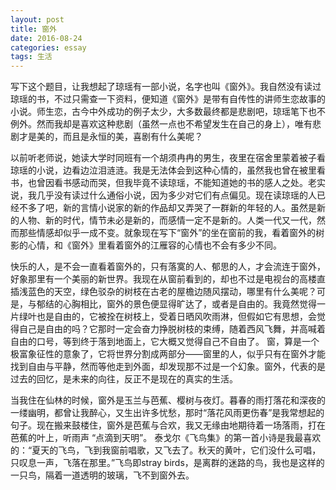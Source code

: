 ```yaml
---
layout: post
title: 窗外
date: 2016-08-24
categories: essay
tags: 生活
---
```


写下这个题目，让我想起了琼瑶有一部小说，名字也叫《窗外》。我自然没有读过琼瑶的书，不过只需查一下资料，便知道《窗外》是带有自传性的讲师生恋故事的小说。师生恋，古今中外成功的例子太少，大多数最终都是悲剧吧，琼瑶笔下也不例外。然而我却是喜欢这种悲剧（虽然一点也不希望发生在自己的身上），唯有悲剧才是美的，而且是永恒的美，喜剧有什么美呢？

以前听老师说，她读大学时同班有一个胡须冉冉的男生，夜里在宿舍里蒙着被子看琼瑶的小说，边看边泣泪涟涟。我是无法体会到这种心情的，虽然我也曾在被里看书，也曾因看书感动而哭，但我毕竟不读琼瑶，不能知道她的书的感人之处。老实说，我几乎没有读过什么通俗小说，因为多少对它们有点偏见。现在读琼瑶的人已经不多了吧，新的言情小说家的新的作品却又弄哭了一群新的年轻的人。虽然是新的人物、新的时代，情节未必是新的，而感情一定不是新的。人类一代又一代，然而那些情感却似乎一成不变。就象现在写下“窗外”的坐在窗前的我，看着窗外的树影的心情，和《窗外》里看着窗外的江雁容的心情也不会有多少不同。

快乐的人，是不会一直看着窗外的，只有落寞的人、郁思的人，才会流连于窗外，好象那里有一个美丽的新世界。我现在从窗前看到的，却也不过是电视台的高楼直插浅蓝色的天空，绿色驳杂的树枝在古老的屋檐边随风摆动，哪里有什么美呢？可是，与郁结的心胸相比，窗外的景色便显得旷达了，或者是自由的。我竟然觉得一片绿叶也是自由的，它被拴在树枝上，受着日晒风吹雨淋，但假如它有思想，会觉得自己是自由的吗？它那时一定会奋力挣脱树枝的束缚，随着西风飞舞，并高喊着自由的口号，等到终于落到地面上，它大概又觉得自己不自由了。 窗，算是一个极富象征性的意象了，它将世界分割成两部分——窗里的人，似乎只有在窗外才能找到自由与平静，然而等他走到外面，却发现那不过是一个幻象。窗外，代表的是过去的回忆，是未来的向往，反正不是现在的真实的生活。

当我住在仙林的时候，窗外是玉兰与芭蕉、樱树与夜灯。暮春的雨打落花和深夜的一缕幽明，都曾让我醉心，又生出许多忧愁，那时“落花风雨更伤春”是我常想起的句子。现在搬来鼓楼住，窗外是芭蕉与合欢，我又无缘由地期待着一场落雨，打在芭蕉的叶上，听雨声 “点滴到天明”。 泰戈尔《飞鸟集》的第一首小诗是我最喜欢的：“夏天的飞鸟，飞到我窗前唱歌，又飞去了。秋天的黄叶，它们没什么可唱，只叹息一声，飞落在那里。”飞鸟即stray birds，是离群的迷路的鸟，我也是这样的一只鸟，隔着一道透明的玻璃，飞不到窗外去。
